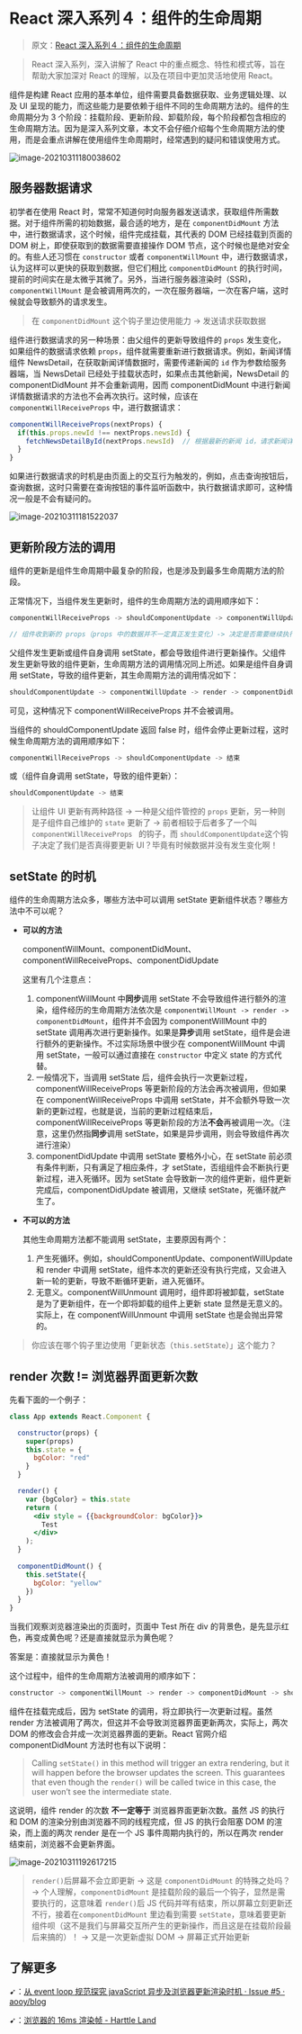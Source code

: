 # React 深入系列４：组件的生命周期

> 原文：[React 深入系列４：组件的生命周期](https://juejin.cn/post/6844903597436747784)

> React 深入系列，深入讲解了 React 中的重点概念、特性和模式等，旨在帮助大家加深对 React 的理解，以及在项目中更加灵活地使用 React。

组件是构建 React 应用的基本单位，组件需要具备数据获取、业务逻辑处理、以及 UI 呈现的能力，而这些能力是要依赖于组件不同的生命周期方法的。组件的生命周期分为 3 个阶段：挂载阶段、更新阶段、卸载阶段，每个阶段都包含相应的生命周期方法。因为是深入系列文章，本文不会仔细介绍每个生命周期方法的使用，而是会重点讲解在使用组件生命周期时，经常遇到的疑问和错误使用方式。

![image-20210311180038602](https://gitee.com/ppambler/blog-images/raw/master/images/image-20210311180038602.png)

## 服务器数据请求

初学者在使用 React 时，常常不知道何时向服务器发送请求，获取组件所需数据。对于组件所需的初始数据，最合适的地方，是在 `componentDidMount` 方法中，进行数据请求，这个时候，组件完成挂载，其代表的 DOM 已经挂载到页面的 DOM 树上，即使获取到的数据需要直接操作 DOM 节点，这个时候也是绝对安全的。有些人还习惯在 `constructor` 或者 `componentWillMount` 中，进行数据请求，认为这样可以更快的获取到数据，但它们相比 `componentDidMount` 的执行时间，提前的时间实在是太微乎其微了。另外，当进行服务器渲染时（SSR)，`componentWillMount` 是会被调用两次的，一次在服务器端，一次在客户端，这时候就会导致额外的请求发生。

> 在 `componentDidMount` 这个钩子里边使用能力 -> 发送请求获取数据

组件进行数据请求的另一种场景：由父组件的更新导致组件的 `props` 发生变化，如果组件的数据请求依赖 `props`，组件就需要重新进行数据请求。例如，新闻详情组件 NewsDetail，在获取新闻详情数据时，需要传递新闻的 `id` 作为参数给服务器端，当 NewsDetail 已经处于挂载状态时，如果点击其他新闻，NewsDetail 的 componentDidMount 并不会重新调用，因而 componentDidMount 中进行新闻详情数据请求的方法也不会再次执行。这时候，应该在 `componentWillReceiveProps` 中，进行数据请求：

```js
componentWillReceiveProps(nextProps) {
  if(this.props.newId !== nextProps.newsId) {
    fetchNewsDetailById(nextProps.newsId)  // 根据最新的新闻 id，请求新闻详情数据
  }
}
```

如果进行数据请求的时机是由页面上的交互行为触发的，例如，点击查询按钮后，查询数据，这时只需要在查询按钮的事件监听函数中，执行数据请求即可，这种情况一般是不会有疑问的。

![image-20210311181522037](https://gitee.com/ppambler/blog-images/raw/master/images/image-20210311181522037.png)

## 更新阶段方法的调用

组件的更新是组件生命周期中最复杂的阶段，也是涉及到最多生命周期方法的阶段。

正常情况下，当组件发生更新时，组件的生命周期方法的调用顺序如下：

``` js
componentWillReceiveProps -> shouldComponentUpdate -> componentWillUpdate -> render -> componentDidUpdate

// 组件收到新的 props（props 中的数据并不一定真正发生变化）-> 决定是否需要继续执行更新过程 -> 组件代表的虚拟 DOM 即将更新 -> 组件重新计算出新的虚拟 DOM -> 虚拟 DOM 对应的真实 DOM 更新到真实 DOM 树中
```

父组件发生更新或组件自身调用 setState，都会导致组件进行更新操作。父组件发生更新导致的组件更新，生命周期方法的调用情况同上所述。如果是组件自身调用 setState，导致的组件更新，其生命周期方法的调用情况如下：

``` js
shouldComponentUpdate -> componentWillUpdate -> render -> componentDidUpdate
```

可见，这种情况下 componentWillReceiveProps 并不会被调用。

当组件的 shouldComponentUpdate 返回 false 时，组件会停止更新过程，这时候生命周期方法的调用顺序如下：

``` js
componentWillReceiveProps -> shouldComponentUpdate -> 结束
```

或（组件自身调用 setState，导致的组件更新）：

``` js
shouldComponentUpdate -> 结束
```

> 让组件 UI 更新有两种路径 -> 一种是父组件管控的 `props` 更新，另一种则是子组件自己维护的 `state` 更新了 -> 前者相较于后者多了一个叫 `componentWillReceiveProps ` 的钩子，而 `shouldComponentUpdate`这个钩子决定了我们是否真得要更新 UI？毕竟有时候数据并没有发生变化啊！

## setState 的时机

组件的生命周期方法众多，哪些方法中可以调用 setState 更新组件状态？哪些方法中不可以呢？

- **可以的方法**

  componentWillMount、componentDidMount、componentWillReceiveProps、componentDidUpdate

  这里有几个注意点：

  1. componentWillMount 中**同步**调用 setState 不会导致组件进行额外的渲染，组件经历的生命周期方法依次是 `componentWillMount -> render -> componentDidMount`，组件并不会因为 componentWillMount 中的 setState 调用再次进行更新操作。如果是**异步**调用 setState，组件是会进行额外的更新操作。不过实际场景中很少在 componentWillMount 中调用 setState，一般可以通过直接在 `constructor` 中定义 state 的方式代替。
  2. 一般情况下，当调用 setState 后，组件会执行一次更新过程，componentWillReceiveProps 等更新阶段的方法会再次被调用，但如果在 componentWillReceiveProps 中调用 setState，并不会额外导致一次新的更新过程，也就是说，当前的更新过程结束后，componentWillReceiveProps 等更新阶段的方法**不会**再被调用一次。（注意，这里仍然指**同步**调用 setState，如果是异步调用，则会导致组件再次进行渲染）
  3. componentDidUpdate 中调用 setState 要格外小心，在 setState 前必须有条件判断，只有满足了相应条件，才 setState，否组组件会不断执行更新过程，进入死循环。因为 setState 会导致新一次的组件更新，组件更新完成后，componentDidUpdate 被调用，又继续 setState，死循环就产生了。

- **不可以的方法**

  其他生命周期方法都不能调用 setState，主要原因有两个：

  1. 产生死循环。例如，shouldComponentUpdate、componentWillUpdate 和 render 中调用 setState，组件本次的更新还没有执行完成，又会进入新一轮的更新，导致不断循环更新，进入死循环。
  2. 无意义。componentWillUnmount 调用时，组件即将被卸载，setState 是为了更新组件，在一个即将卸载的组件上更新 state 显然是无意义的。实际上，在 componentWillUnmount 中调用 setState 也是会抛出异常的。

> 你应该在哪个钩子里边使用「更新状态（`this.setState`）」这个能力？

## render 次数 != 浏览器界面更新次数

先看下面的一个例子：

``` jsx
class App extends React.Component {

  constructor(props) {
    super(props)
    this.state = {
      bgColor: "red"
    }
  }

  render() {
    var {bgColor} = this.state
    return (
      <div style = {{backgroundColor: bgColor}}> 
        Test
      </div>
    );
  }
  
  componentDidMount() {
    this.setState({
      bgColor: "yellow"
    })
  }
}
```

当我们观察浏览器渲染出的页面时，页面中 Test 所在 div 的背景色，是先显示红色，再变成黄色呢？还是直接就显示为黄色呢？

答案是：直接就显示为黄色！

这个过程中，组件的生命周期方法被调用的顺序如下：

``` js
constructor -> componentWillMount -> render -> componentDidMount -> shouldComponentUpdate -> componentWillUpdate -> render -> componentDidUpdate
```

组件在挂载完成后，因为 setState 的调用，将立即执行一次更新过程。虽然 render 方法被调用了两次，但这并不会导致浏览器界面更新两次，实际上，两次 DOM 的修改会合并成一次浏览器界面的更新。React 官网介绍 componentDidMount 方法时也有以下说明：

> Calling `setState()` in this method will trigger an extra rendering, but it will happen before the browser updates the screen. This guarantees that even though the `render()` will be called twice in this case, the user won’t see the intermediate state.

这说明，组件 render 的次数 **不一定等于** 浏览器界面更新次数。虽然 JS 的执行和 DOM 的渲染分别由浏览器不同的线程完成，但 JS 的执行会阻塞 DOM 的渲染，而上面的两次 render 是在一个 JS 事件周期内执行的，所以在两次 render 结束前，浏览器不会更新界面。

![image-20210311192617215](https://gitee.com/ppambler/blog-images/raw/master/images/image-20210311192617215.png)

> `render()`后屏幕不会立即更新 -> 这是 `componentDidMount` 的特殊之处吗？ -> 个人理解，`componentDidMount` 是挂载阶段的最后一个钩子，显然是需要执行的，这意味着 `render()`后 JS 代码并咩有结束，所以屏幕立刻更新还不行，接着在`componentDidMount` 里边看到需要 `setState`，意味着要更新组件呗（这不是我们与屏幕交互所产生的更新操作，而且这是在挂载阶段最后来搞的）！ -> 又是一次更新虚拟 DOM -> 屏幕正式开始更新

## 了解更多

➹：[从 event loop 规范探究 javaScript 异步及浏览器更新渲染时机 · Issue #5 · aooy/blog](https://github.com/aooy/blog/issues/5)

➹：[浏览器的 16ms 渲染帧 - Harttle Land](https://harttle.land/2017/08/15/browser-render-frame.html)